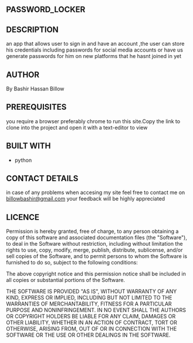 ## PASSWORD_LOCKER
## DESCRIPTION
an app that allows user to sign in and have an account ,the user can store his credentials including passwords for social media accounts or have us generate passwords for him on new platforms that he hasnt joined in yet
## AUTHOR
By Bashir Hassan Billow
## PREREQUISITES
you require a browser preferably chrome to run this site.Copy the link to clone into the project and open it with a text-editor to view
## BUILT WITH
- python
## CONTACT DETAILS
in case of any problems when accesing my site feel free to contact me on billowbashir@gmail.com your feedback will be highly appreciated
## LICENCE
Permission is hereby granted, free of charge, to any person obtaining a copy of this software and associated documentation files (the "Software"), to deal in the Software without restriction, including without limitation the rights to use, copy, modify, merge, publish, distribute, sublicense, and/or sell copies of the Software, and to permit persons to whom the Software is furnished to do so, subject to the following conditions:

The above copyright notice and this permission notice shall be included in all copies or substantial portions of the Software.

THE SOFTWARE IS PROVIDED "AS IS", WITHOUT WARRANTY OF ANY KIND, EXPRESS OR IMPLIED, INCLUDING BUT NOT LIMITED TO THE WARRANTIES OF MERCHANTABILITY, FITNESS FOR A PARTICULAR PURPOSE AND NONINFRINGEMENT. IN NO EVENT SHALL THE AUTHORS OR COPYRIGHT HOLDERS BE LIABLE FOR ANY CLAIM, DAMAGES OR OTHER LIABILITY, WHETHER IN AN ACTION OF CONTRACT, TORT OR OTHERWISE, ARISING FROM, OUT OF OR IN CONNECTION WITH THE SOFTWARE OR THE USE OR OTHER DEALINGS IN THE SOFTWARE.
